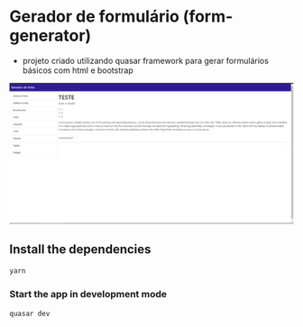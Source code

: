 # Gerador de formulário (form-generator)

- projeto criado utilizando quasar framework para gerar formulários básicos com html e bootstrap

<img src="form-generator.PNG">

## Install the dependencies

```bash
yarn
```

### Start the app in development mode

```bash
quasar dev
```
